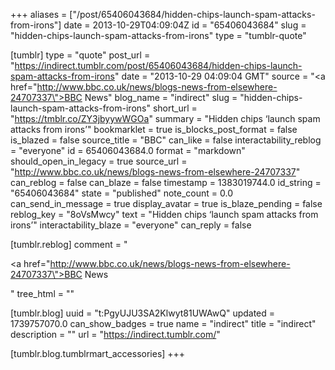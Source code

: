 +++
aliases = ["/post/65406043684/hidden-chips-launch-spam-attacks-from-irons"]
date = 2013-10-29T04:09:04Z
id = "65406043684"
slug = "hidden-chips-launch-spam-attacks-from-irons"
type = "tumblr-quote"

[tumblr]
type = "quote"
post_url = "https://indirect.tumblr.com/post/65406043684/hidden-chips-launch-spam-attacks-from-irons"
date = "2013-10-29 04:09:04 GMT"
source = "<a href=\"http://www.bbc.co.uk/news/blogs-news-from-elsewhere-24707337\">BBC News</a>"
blog_name = "indirect"
slug = "hidden-chips-launch-spam-attacks-from-irons"
short_url = "https://tmblr.co/ZY3jbyywWGOa"
summary = "Hidden chips ‘launch spam attacks from irons’"
bookmarklet = true
is_blocks_post_format = false
is_blazed = false
source_title = "BBC"
can_like = false
interactability_reblog = "everyone"
id = 65406043684.0
format = "markdown"
should_open_in_legacy = true
source_url = "http://www.bbc.co.uk/news/blogs-news-from-elsewhere-24707337"
can_reblog = false
can_blaze = false
timestamp = 1383019744.0
id_string = "65406043684"
state = "published"
note_count = 0.0
can_send_in_message = true
display_avatar = true
is_blaze_pending = false
reblog_key = "8oVsMwcy"
text = "Hidden chips &lsquo;launch spam attacks from irons&rsquo;"
interactability_blaze = "everyone"
can_reply = false

[tumblr.reblog]
comment = "<p><a href=\"http://www.bbc.co.uk/news/blogs-news-from-elsewhere-24707337\">BBC News</a></p>"
tree_html = ""

[tumblr.blog]
uuid = "t:PgyUJU3SA2Klwyt81UWAwQ"
updated = 1739757070.0
can_show_badges = true
name = "indirect"
title = "indirect"
description = ""
url = "https://indirect.tumblr.com/"

[tumblr.blog.tumblrmart_accessories]
+++
